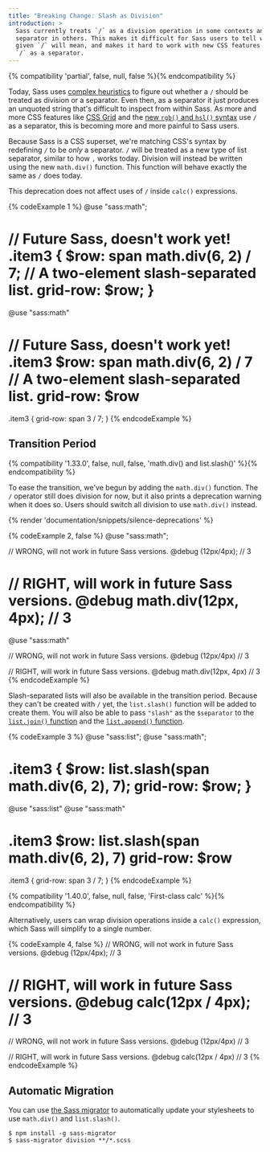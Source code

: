 ```yaml
---
title: "Breaking Change: Slash as Division"
introduction: >
  Sass currently treats `/` as a division operation in some contexts and a
  separator in others. This makes it difficult for Sass users to tell what any
  given `/` will mean, and makes it hard to work with new CSS features that use
  `/` as a separator.
---
```


{% compatibility 'partial', false, null, false %}{% endcompatibility %}

Today, Sass uses [complex heuristics][] to figure out whether a `/` should be
treated as division or a separator. Even then, as a separator it just produces
an unquoted string that's difficult to inspect from within Sass. As more and
more CSS features like [CSS Grid][] and the [new `rgb()` and `hsl()` syntax][]
use `/` as a separator, this is becoming more and more painful to Sass users.

[complex heuristics]: /documentation/operators/numeric#slash-separated-values
[CSS Grid]: https://developer.mozilla.org/en-US/docs/Web/CSS/grid-row
[new `rgb()` and `hsl()` syntax]: https://drafts.csswg.org/css-color/#rgb-functions

Because Sass is a CSS superset, we're matching CSS's syntax by redefining `/` to
be *only* a separator. `/` will be treated as a new type of list separator,
similar to how `,` works today. Division will instead be written using the new
`math.div()` function. This function will behave exactly the same as `/` does
today.

This deprecation does not affect uses of `/` inside `calc()` expressions.

{% codeExample 1 %}
@use "sass:math";

// Future Sass, doesn't work yet!
.item3 {
  $row: span math.div(6, 2) / 7; // A two-element slash-separated list.
  grid-row: $row;
}
===
@use "sass:math"

// Future Sass, doesn't work yet!
.item3
  $row: span math.div(6, 2) / 7 // A two-element slash-separated list.
  grid-row: $row
===
.item3 {
  grid-row: span 3 / 7;
}
{% endcodeExample %}

## Transition Period

{% compatibility '1.33.0', false, null, false, 'math.div() and list.slash()' %}{% endcompatibility %}

To ease the transition, we've begun by adding the `math.div()` function. The `/`
operator still does division for now, but it also prints a deprecation warning
when it does so. Users should switch all division to use `math.div()` instead.

{% render 'documentation/snippets/silence-deprecations' %}

{% codeExample 2, false %}
@use "sass:math";

// WRONG, will not work in future Sass versions.
@debug (12px/4px); // 3

// RIGHT, will work in future Sass versions.
@debug math.div(12px, 4px); // 3
===
@use "sass:math"

// WRONG, will not work in future Sass versions.
@debug (12px/4px) // 3

// RIGHT, will work in future Sass versions.
@debug math.div(12px, 4px) // 3
{% endcodeExample %}

Slash-separated lists will also be available in the transition period. Because
they can't be created with `/` yet, the `list.slash()` function will be added to
create them. You will also be able to pass `"slash"` as the `$separator` to the
[`list.join()` function][] and the [`list.append()` function][].

[`list.join()` function]: /documentation/modules/list#join
[`list.append()` function]: /documentation/modules/list#append

{% codeExample 3 %}
@use "sass:list";
@use "sass:math";

.item3 {
  $row: list.slash(span math.div(6, 2), 7);
  grid-row: $row;
}
===
@use "sass:list"
@use "sass:math"

.item3
  $row: list.slash(span math.div(6, 2), 7)
  grid-row: $row
===
.item3 {
  grid-row: span 3 / 7;
}
{% endcodeExample %}

{% compatibility '1.40.0', false, null, false, 'First-class calc' %}{% endcompatibility %}

Alternatively, users can wrap division operations inside a `calc()` expression,
which Sass will simplify to a single number.

{% codeExample 4, false %}
// WRONG, will not work in future Sass versions.
@debug (12px/4px); // 3

// RIGHT, will work in future Sass versions.
@debug calc(12px / 4px); // 3
===
// WRONG, will not work in future Sass versions.
@debug (12px/4px) // 3

// RIGHT, will work in future Sass versions.
@debug calc(12px / 4px) // 3
{% endcodeExample %}

## Automatic Migration

You can use [the Sass migrator][] to automatically update your stylesheets to
use `math.div()` and `list.slash()`.

[the Sass migrator]: https://github.com/sass/migrator#readme

```shellsession
$ npm install -g sass-migrator
$ sass-migrator division **/*.scss
```
